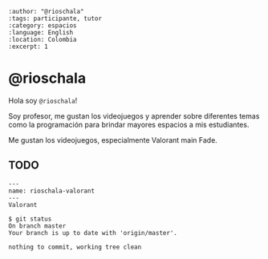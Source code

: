 
```{post} 2023-07-18
:author: "@rioschala"
:tags: participante, tutor
:category: espacios
:language: English
:location: Colombia
:excerpt: 1
```

# @rioschala

Hola soy `@rioschala`! 

Soy profesor, me gustan los videojuegos y aprender sobre diferentes temas como la programación para brindar mayores espacios a mis estudiantes. 

Me gustan los videojuegos, especialmente Valorant main Fade. 

## TODO

```{figure} index.md-data/valorant.png
---
name: rioschala-valorant
---
Valorant
```

```console
$ git status 
On branch master
Your branch is up to date with 'origin/master'.

nothing to commit, working tree clean
```
